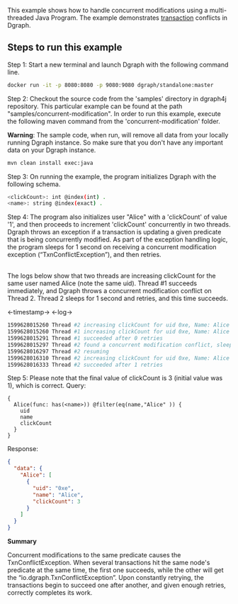 This example shows how to handle concurrent modifications using a multi-threaded Java Program.
The example demonstrates [transaction](https://dgraph.io/docs/clients/overview/#transactions)
conflicts in Dgraph.

[dgraph4j]: https://github.com/dgraph-io/dgraph4j

## Steps to run this example

Step 1: Start a new terminal and launch Dgraph with the following command line.

```sh
docker run -it -p 8080:8080 -p 9080:9080 dgraph/standalone:master
```

Step 2: Checkout the source code from the 'samples' directory in dgraph4j repository.
This particular example can be found at the path "samples/concurrent-modification".
In order to run this example, execute the following maven command from the
'concurrent-modification' folder.

**Warning**: The sample code, when run, will remove all data from your locally running Dgraph
instance. So make sure that you don't have any important data on your Dgraph instance.

```sh
mvn clean install exec:java
```

Step 3: On running the example, the program initializes Dgraph with the following schema.

```sh
<clickCount>: int @index(int) .
<name>: string @index(exact) .
```

Step 4: The program also initializes user "Alice" with a 'clickCount' of value '1', and then
proceeds to increment 'clickCount' concurrently in two threads. Dgraph throws an exception if
a transaction is updating a given predicate that is being concurrently modified. As part of the
exception handling logic, the program sleeps for 1 second on receiving a concurrent modification
exception (“TxnConflictException”), and then retries.

<br> The logs below show that two threads are increasing clickCount for the same user named
Alice (note the same uid). Thread #1 succeeds immediately, and Dgraph throws a concurrent
modification conflict on Thread 2. Thread 2 sleeps for 1 second and retries, and this time succeeds.

<-timestamp-> <-log->

```sh
1599628015260 Thread #2 increasing clickCount for uid 0xe, Name: Alice
1599628015260 Thread #1 increasing clickCount for uid 0xe, Name: Alice
1599628015291 Thread #1 succeeded after 0 retries
1599628015297 Thread #2 found a concurrent modification conflict, sleeping for 1 second...
1599628016297 Thread #2 resuming
1599628016310 Thread #2 increasing clickCount for uid 0xe, Name: Alice
1599628016333 Thread #2 succeeded after 1 retries
```

Step 5: Please note that the final value of clickCount is 3 (initial value was 1), which is correct.
Query:

```
{
  Alice(func: has(<name>)) @filter(eq(name,"Alice" )) {
    uid
    name
    clickCount
  }
}
```

Response:

```json
{
  "data": {
    "Alice": [
      {
        "uid": "0xe",
        "name": "Alice",
        "clickCount": 3
      }
    ]
  }
}
```

**Summary**

Concurrent modifications to the same predicate causes the TxnConflictException. When several
transactions hit the same node's predicate at the same time, the first one succeeds, while the
other will get the “io.dgraph.TxnConflictException”. Upon constantly retrying, the transactions
begin to succeed one after another, and given enough retries, correctly completes its work.
